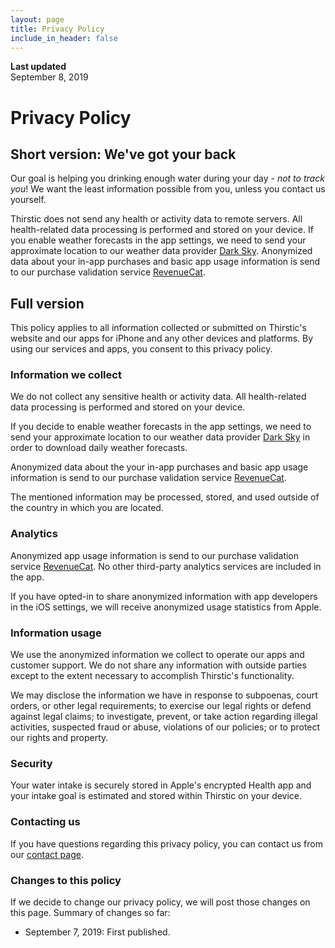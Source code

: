 ```yaml
---
layout: page
title: Privacy Policy
include_in_header: false
---
```


**Last updated**  
September 8, 2019

# Privacy Policy

## Short version: We've got your back

Our goal is helping you drinking enough water during your day - *not to track you*! We want the least information possible from you, unless you contact us yourself. 

Thirstic does not send any health or activity data to remote servers. All health-related data processing is performed and stored on your device. If you enable weather forecasts in the app settings, we need to send your approximate location to our weather data provider [Dark Sky](https://darksky.net/privacy). Anonymized data about your in-app purchases and basic app usage information is send to our purchase validation service [RevenueCat](https://www.revenuecat.com/privacy).

## Full version

This policy applies to all information collected or submitted on Thirstic's website and our apps for iPhone and any other devices and platforms. By using our services and apps, you consent to this privacy policy.

### Information we collect

We do not collect any sensitive health or activity data. All health-related data processing is performed and stored on your device.

If you decide to enable weather forecasts in the app settings, we need to send your approximate location to our weather data provider [Dark Sky](https://darksky.net/privacy) in order to download daily weather forecasts.

Anonymized data about the your in-app purchases and basic app usage information is send to our purchase validation service [RevenueCat](https://www.revenuecat.com/privacy).

The mentioned information may be processed, stored, and used outside of the country in which you are located.

### Analytics

Anonymized app usage information is send to our purchase validation service [RevenueCat](https://www.revenuecat.com/privacy). No other third-party analytics services are included in the app.

If you have opted-in to share anonymized information with app developers in the iOS settings, we will receive anonymized usage statistics from Apple.

### Information usage

We use the anonymized information we collect to operate our apps and customer support. We do not share any information with outside parties except to the extent necessary to accomplish Thirstic's functionality.

We may disclose the information we have in response to subpoenas, court orders, or other legal requirements; to exercise our legal rights or defend against legal claims; to investigate, prevent, or take action regarding illegal activities, suspected fraud or abuse, violations of our policies; or to protect our rights and property.

### Security

Your water intake is securely stored in Apple's encrypted Health app and your intake goal is estimated and stored within Thirstic on your device.  

### Contacting us

If you have questions regarding this privacy policy, you can contact us from our [contact page](https://tapcode.co/contact).

### Changes to this policy

If we decide to change our privacy policy, we will post those changes on this page. Summary of changes so far:

- September 7, 2019: First published.
